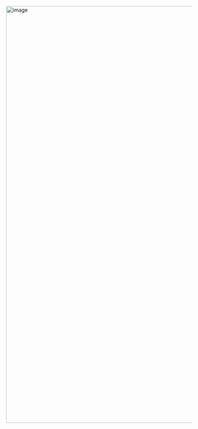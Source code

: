 <img width="1132" alt="image" src="https://user-images.githubusercontent.com/104199523/221946331-06bb188b-4da7-490b-87a3-1deaba841b30.png">
